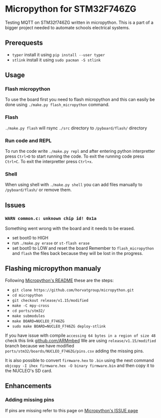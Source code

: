 # Micropython for STM32F746ZG
Testing MQTT on STM32f746ZG written in micropython. This is a part of a bigger project needed to automate schools electrical systems.

## Prerequests
- `typer` install it using `pip install --user typer`
- `stlink` install it using `sudo pacman -S stlink`

## Usage
### Flash micropython
To use the board first you need to flash micropython and this can easily be done using `./make.py flash_micropython` command.

### Flash
`./make.py flash` will rsync `./src` directory to `/pyboard/flash/` directory

### Run code and REPL
To run the code write `./make.py repl` and after entering python interpretter press `Ctrl+D` to start running the code. To exit the running code press `Ctrl+C`. To exit the interpretter press `Ctrl+x`.

### Shell
When using shell with `./make.py shell` you can add files manually to `/pyboard/flash/` or remove them.

## Issues
### `WARN common.c: unknown chip id! 0x1a`
Something went wrong with the board and it needs to be erased.
- set boot0 to HIGH
- run `./make.py erase` or `st-flash erase`
- set boot0 to LOW and reset the board
Remember to `flash_micropython` and `flash` the files back because they will be lost in the progress.

## Flashing micropython manualy
Following [Micropython's README](https://github.com/micropython/micropython/tree/master/ports/stm32#readme) these are the steps:

- `git clone https://github.com/horvatgroup/micropython.git`
- `cd micropython`
- `git checkout release/v1.15/modified`
- `make -C mpy-cross`
- `cd ports/stm32/`
- `make submodules`
- `make BOARD=NUCLEO_F746ZG`
- `sudo make BOARD=NUCLEO_F746ZG deploy-stlink`

If you have issue with compile `accessing 64 bytes in a region of size 48` check this link [github.com/ARMmbed](https://github.com/ARMmbed/mbedtls/issues/4130#issuecomment-776024766)
We are using `release/v1.15/modified` branch because we have modified `ports/stm32/boards/NUCLEO_F746ZG/pins.csv` adding the missing pins.

It is also possible to convert `firmware.hex` to `.bin` using the next command `objcopy -I ihex firmware.hex -O binary firmware.bin` and then copy it to the NUCLEO's SD card.

## Enhancements
### Adding missing pins
If pins are missing refer to this page on [Micropython's ISSUE page](https://github.com/micropython/micropython/issues/3715#issuecomment-832341132)